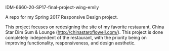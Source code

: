 IDM-6660-20-SP17-final-project-wing-emily

A repo for my Spring 2017 Responsive Design project.

This project focuses on redesigning the site of my favorite restaurant, China Star Dim Sum & Lounge (http://chinastaroflowell.com/). This project is done completely independent of the restaurant, with the priority being on improving functionality, responsiveness, and design aesthetic.
